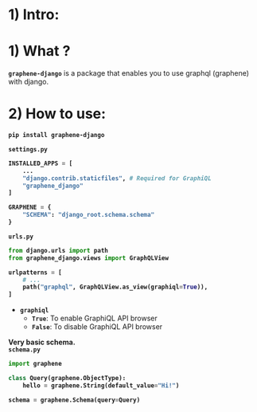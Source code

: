 # 1) Intro:


# 1) What ?

**`graphene-django`** is a package that enables you to use 
graphql (graphene) with django.



# 2) How to use:

<b>

```bash
pip install graphene-django
```




`settings.py`

```python
INSTALLED_APPS = [
    ...
    "django.contrib.staticfiles", # Required for GraphiQL
    "graphene_django"
]

GRAPHENE = {
    "SCHEMA": "django_root.schema.schema"
}
```


`urls.py`
```python
from django.urls import path
from graphene_django.views import GraphQLView

urlpatterns = [
    # ...
    path("graphql", GraphQLView.as_view(graphiql=True)),
]
```
</b>



- **`graphiql`**
	- **`True`**: To enable GraphiQL API browser
	- **`False`**: To disable GraphiQL API browser







<b>

Very basic schema.  
`schema.py`

```python
import graphene

class Query(graphene.ObjectType):
    hello = graphene.String(default_value="Hi!")

schema = graphene.Schema(query=Query)
```
</b>



